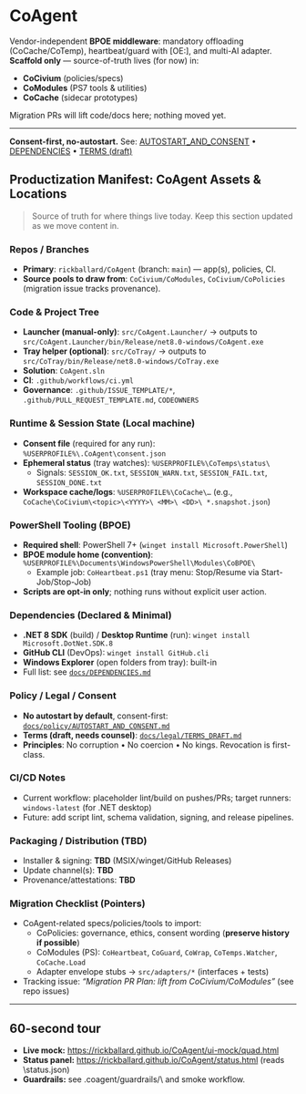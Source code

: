 ﻿# CoAgent

Vendor-independent **BPOE middleware**: mandatory offloading (CoCache/CoTemp), heartbeat/guard with [OE:<glyph>], and multi-AI adapter.
**Scaffold only** — source-of-truth lives (for now) in:
- **CoCivium** (policies/specs)
- **CoModules** (PS7 tools & utilities)
- **CoCache** (sidecar prototypes)

Migration PRs will lift code/docs here; nothing moved yet.


---

**Consent-first, no-autostart.** See: [AUTOSTART_AND_CONSENT](docs/policy/AUTOSTART_AND_CONSENT.md) • [DEPENDENCIES](docs/DEPENDENCIES.md) • [TERMS (draft)](docs/legal/TERMS_DRAFT.md)

## Productization Manifest: CoAgent Assets & Locations

> Source of truth for where things live today. Keep this section updated as we move content in.

### Repos / Branches
- **Primary**: `rickballard/CoAgent` (branch: `main`) — app(s), policies, CI.
- **Source pools to draw from**: `CoCivium/CoModules`, `CoCivium/CoPolicies` (migration issue tracks provenance).

### Code & Project Tree
- **Launcher (manual-only)**: `src/CoAgent.Launcher/` → outputs to `src/CoAgent.Launcher/bin/Release/net8.0-windows/CoAgent.exe`
- **Tray helper (optional)**: `src/CoTray/` → outputs to `src/CoTray/bin/Release/net8.0-windows/CoTray.exe`
- **Solution**: `CoAgent.sln`
- **CI**: `.github/workflows/ci.yml`
- **Governance**: `.github/ISSUE_TEMPLATE/*`, `.github/PULL_REQUEST_TEMPLATE.md`, `CODEOWNERS`

### Runtime & Session State (Local machine)
- **Consent file** (required for any run): `%USERPROFILE%\.CoAgent\consent.json`
- **Ephemeral status** (tray watches): `%USERPROFILE%\CoTemps\status\`  
  - Signals: `SESSION_OK.txt`, `SESSION_WARN.txt`, `SESSION_FAIL.txt`, `SESSION_DONE.txt`
- **Workspace cache/logs**: `%USERPROFILE%\CoCache\…` (e.g., `CoCache\CoCivium\<topic>\<YYYY>\ <MM>\ <DD>\ *.snapshot.json`)

### PowerShell Tooling (BPOE)
- **Required shell**: PowerShell 7+ (`winget install Microsoft.PowerShell`)
- **BPOE module home (convention)**: `%USERPROFILE%\Documents\WindowsPowerShell\Modules\CoBPOE\`
  - Example job: `CoHeartbeat.ps1` (tray menu: Stop/Resume via Start-Job/Stop-Job)
- **Scripts are **opt-in** only**; nothing runs without explicit user action.

### Dependencies (Declared & Minimal)
- **.NET 8 SDK** (build) / **Desktop Runtime** (run): `winget install Microsoft.DotNet.SDK.8`
- **GitHub CLI** (DevOps): `winget install GitHub.cli`
- **Windows Explorer** (open folders from tray): built-in
- Full list: see [`docs/DEPENDENCIES.md`](docs/DEPENDENCIES.md)

### Policy / Legal / Consent
- **No autostart by default**, consent-first: [`docs/policy/AUTOSTART_AND_CONSENT.md`](docs/policy/AUTOSTART_AND_CONSENT.md)
- **Terms (draft, needs counsel)**: [`docs/legal/TERMS_DRAFT.md`](docs/legal/TERMS_DRAFT.md)
- **Principles**: No corruption • No coercion • No kings. Revocation is first-class.

### CI/CD Notes
- Current workflow: placeholder lint/build on pushes/PRs; target runners: `windows-latest` (for .NET desktop)
- Future: add script lint, schema validation, signing, and release pipelines.

### Packaging / Distribution (TBD)
- Installer & signing: **TBD** (MSIX/winget/GitHub Releases)
- Update channel(s): **TBD**
- Provenance/attestations: **TBD**

### Migration Checklist (Pointers)
- CoAgent-related specs/policies/tools to import:
  - CoPolicies: governance, ethics, consent wording (**preserve history if possible**)
  - CoModules (PS): `CoHeartbeat`, `CoGuard`, `CoWrap`, `CoTemps.Watcher`, `CoCache.Load`
  - Adapter envelope stubs → `src/adapters/*` (interfaces + tests)
- Tracking issue: _“Migration PR Plan: lift from CoCivium/CoModules”_ (see repo issues)

---
## 60-second tour
- **Live mock:** https://rickballard.github.io/CoAgent/ui-mock/quad.html  
- **Status panel:** https://rickballard.github.io/CoAgent/status.html (reads \status.json\)
- **Guardrails:** see \.coagent/guardrails/\ and smoke workflow.

